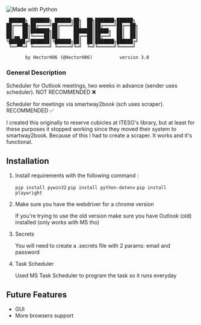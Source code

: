 ![Made with Python](https://forthebadge.com/images/badges/made-with-python.svg)

```ascii
 ██████╗ ███████╗ ██████╗██╗  ██╗███████╗██████╗  
██╔═══██╗██╔════╝██╔════╝██║  ██║██╔════╝██╔══██╗ 
██║   ██║███████╗██║     ███████║█████╗  ██║  ██║ 
██║▄▄ ██║╚════██║██║     ██╔══██║██╔══╝  ██║  ██║ 
╚██████╔╝███████║╚██████╗██║  ██║███████╗██████╔╝ 
 ╚══▀▀═╝ ╚══════╝ ╚═════╝╚═╝  ╚═╝╚══════╝╚═════╝  

       by HectorH06 (@HectorH06)          version 3.0
```

### General Description

Scheduler for Outlook meetings, two weeks in advance (sender uses scheduler). NOT RECOMMENDED ❌

Scheduler for meetings via smartway2book (sch uses scraper). RECOMMENDED ✅

I created this originally to reserve cubicles at ITESO's library, but at least for these purposes it stopped working since they moved their system to smartway2book. Because of this I had to create a scraper. It works and it's functional.

## Installation

1. Install requirements with the following command :

   `pip install pywin32`
   `pip install python-dotenv`
   `pip install playwright`

2. Make sure you have the webdriver for a chrome version

   If you're trying to use the old version make sure you have Outlook (old) installed (only works with MS tho)

3. Secrets

   You will need to create a .secrets file with 2 params: email and password

4. Task Scheduler

   Used MS Task Scheduler to program the task so it runs everyday


## Future Features

- GUI
- More browsers support
